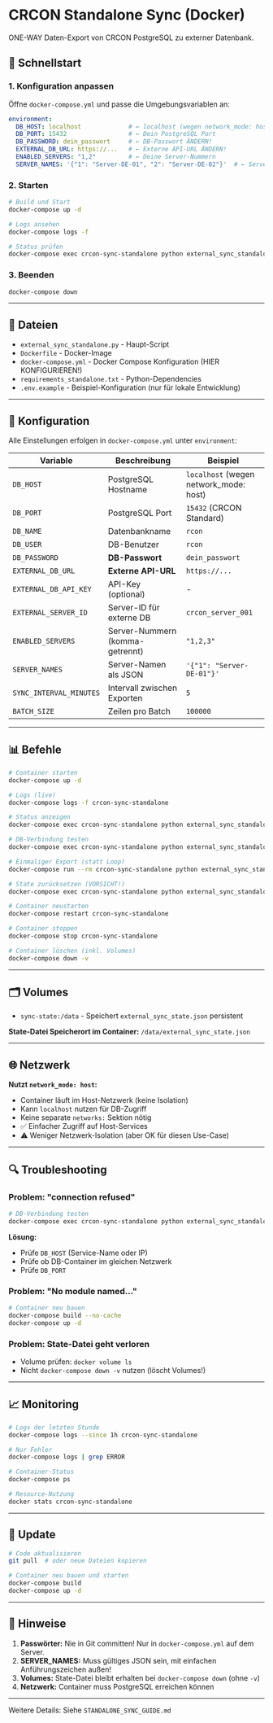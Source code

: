 # CRCON Standalone Sync (Docker)

ONE-WAY Daten-Export von CRCON PostgreSQL zu externer Datenbank.

## 🚀 Schnellstart

### 1. Konfiguration anpassen

Öffne `docker-compose.yml` und passe die Umgebungsvariablen an:

```yaml
environment:
  DB_HOST: localhost             # ← localhost (wegen network_mode: host)
  DB_PORT: 15432                 # ← Dein PostgreSQL Port
  DB_PASSWORD: dein_passwort     # ← DB-Passwort ÄNDERN!
  EXTERNAL_DB_URL: https://...   # ← Externe API-URL ÄNDERN!
  ENABLED_SERVERS: "1,2"         # ← Deine Server-Nummern
  SERVER_NAMES: '{"1": "Server-DE-01", "2": "Server-DE-02"}'  # ← Server-Namen
```

### 2. Starten

```bash
# Build und Start
docker-compose up -d

# Logs ansehen
docker-compose logs -f

# Status prüfen
docker-compose exec crcon-sync-standalone python external_sync_standalone.py status
```

### 3. Beenden

```bash
docker-compose down
```

---

## 📁 Dateien

- `external_sync_standalone.py` - Haupt-Script
- `Dockerfile` - Docker-Image
- `docker-compose.yml` - Docker Compose Konfiguration (HIER KONFIGURIEREN!)
- `requirements_standalone.txt` - Python-Dependencies
- `.env.example` - Beispiel-Konfiguration (nur für lokale Entwicklung)

---

## 🔧 Konfiguration

Alle Einstellungen erfolgen in `docker-compose.yml` unter `environment`:

| Variable | Beschreibung | Beispiel |
|----------|--------------|----------|
| `DB_HOST` | PostgreSQL Hostname | `localhost` (wegen network_mode: host) |
| `DB_PORT` | PostgreSQL Port | `15432` (CRCON Standard) |
| `DB_NAME` | Datenbankname | `rcon` |
| `DB_USER` | DB-Benutzer | `rcon` |
| `DB_PASSWORD` | **DB-Passwort** | `dein_passwort` |
| `EXTERNAL_DB_URL` | **Externe API-URL** | `https://...` |
| `EXTERNAL_DB_API_KEY` | API-Key (optional) | - |
| `EXTERNAL_SERVER_ID` | Server-ID für externe DB | `crcon_server_001` |
| `ENABLED_SERVERS` | Server-Nummern (komma-getrennt) | `"1,2,3"` |
| `SERVER_NAMES` | Server-Namen als JSON | `'{"1": "Server-DE-01"}'` |
| `SYNC_INTERVAL_MINUTES` | Intervall zwischen Exporten | `5` |
| `BATCH_SIZE` | Zeilen pro Batch | `100000` |

---

## 📊 Befehle

```bash
# Container starten
docker-compose up -d

# Logs (live)
docker-compose logs -f crcon-sync-standalone

# Status anzeigen
docker-compose exec crcon-sync-standalone python external_sync_standalone.py status

# DB-Verbindung testen
docker-compose exec crcon-sync-standalone python external_sync_standalone.py test-db

# Einmaliger Export (statt Loop)
docker-compose run --rm crcon-sync-standalone python external_sync_standalone.py once

# State zurücksetzen (VORSICHT!)
docker-compose exec crcon-sync-standalone python external_sync_standalone.py reset

# Container neustarten
docker-compose restart crcon-sync-standalone

# Container stoppen
docker-compose stop crcon-sync-standalone

# Container löschen (inkl. Volumes)
docker-compose down -v
```

---

## 🗂️ Volumes

- `sync-state:/data` - Speichert `external_sync_state.json` persistent

**State-Datei Speicherort im Container:** `/data/external_sync_state.json`

---

## 🌐 Netzwerk

**Nutzt `network_mode: host`:**

- Container läuft im Host-Netzwerk (keine Isolation)
- Kann `localhost` nutzen für DB-Zugriff
- Keine separate `networks:` Sektion nötig
- ✅ Einfacher Zugriff auf Host-Services
- ⚠️ Weniger Netzwerk-Isolation (aber OK für diesen Use-Case)

---

## 🔍 Troubleshooting

### Problem: "connection refused"

```bash
# DB-Verbindung testen
docker-compose exec crcon-sync-standalone python external_sync_standalone.py test-db
```

**Lösung:**
- Prüfe `DB_HOST` (Service-Name oder IP)
- Prüfe ob DB-Container im gleichen Netzwerk
- Prüfe `DB_PORT`

### Problem: "No module named..."

```bash
# Container neu bauen
docker-compose build --no-cache
docker-compose up -d
```

### Problem: State-Datei geht verloren

- Volume prüfen: `docker volume ls`
- Nicht `docker-compose down -v` nutzen (löscht Volumes!)

---

## 📈 Monitoring

```bash
# Logs der letzten Stunde
docker-compose logs --since 1h crcon-sync-standalone

# Nur Fehler
docker-compose logs | grep ERROR

# Container-Status
docker-compose ps

# Resource-Nutzung
docker stats crcon-sync-standalone
```

---

## 🔄 Update

```bash
# Code aktualisieren
git pull  # oder neue Dateien kopieren

# Container neu bauen und starten
docker-compose build
docker-compose up -d
```

---

## 📝 Hinweise

1. **Passwörter:** Nie in Git committen! Nur in `docker-compose.yml` auf dem Server.
2. **SERVER_NAMES:** Muss gültiges JSON sein, mit einfachen Anführungszeichen außen!
3. **Volumes:** State-Datei bleibt erhalten bei `docker-compose down` (ohne `-v`)
4. **Netzwerk:** Container muss PostgreSQL erreichen können

---

Weitere Details: Siehe `STANDALONE_SYNC_GUIDE.md`

